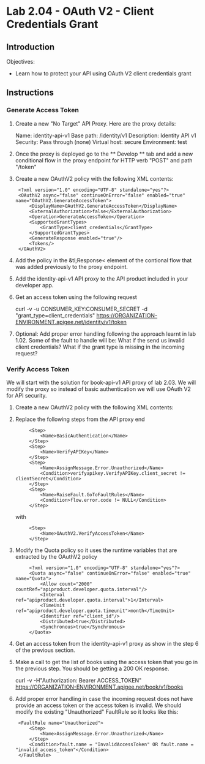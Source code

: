 # Lab 2.04 - OAuth V2 - Client Credentials Grant

## Introduction

Objectives:

* Learn how to protect your API using OAuth V2 client credentials grant

## Instructions

### Generate Access Token

1. Create a new "No Target" API Proxy. Here are the proxy details:

    Name: identity-api-v1
    Base path: /identity/v1
    Description: Identity API v1
    Security: Pass through (none)
    Virtual host: secure
    Environment: test

3. Once the proxy is deployed go to the ** Develop ** tab and add a new conditional flow in the proxy endpoint for HTTP verb "POST" and path "/token"

3. Create a new OAuthV2 policy with the following XML contents:

        <?xml version="1.0" encoding="UTF-8" standalone="yes"?>
        <OAuthV2 async="false" continueOnError="false" enabled="true" name="OAuthV2.GenerateAccessToken">
            <DisplayName>OAuthV2.GenerateAccessToken</DisplayName>
            <ExternalAuthorization>false</ExternalAuthorization>
            <Operation>GenerateAccessToken</Operation>
            <SupportedGrantTypes>
                <GrantType>client_credentials</GrantType>
            </SupportedGrantTypes>
            <GenerateResponse enabled="true"/>
            <Tokens/>
        </OAuthV2>

4. Add the policy in the &tl;Response&lt; element of the contional flow that was added previously to the proxy endpoint.

5. Add the identity-api-v1 API proxy to the API product included in your developer app.

6. Get an access token using the following request

    curl -v -u CONSUMER_KEY:CONSUMER_SECRET -d "grant_type=client_credentials" https://ORGANIZATION-ENVIRONMENT.apigee.net/identity/v1/token

7. Optional: Add proper error handling following the approach learnt in lab 1.02. Some of the fault to handle will be: What if the send us invalid client credentials? What if the grant type is missing in the incoming request?

### Verify Access Token

We will start with the solution for book-api-v1 API proxy of lab 2.03. We will modify the proxy so instead of basic authentication we will use OAuth V2 for API security.

1. Create a new OAuthV2 policy with the following XML contents:

2. Replace the following steps from the API proxy end

            <Step>
                <Name>BasicAuthentication</Name>
            </Step>
            <Step>
                <Name>VerifyAPIKey</Name>
            </Step>
            <Step>
                <Name>AssignMessage.Error.Unauthorized</Name>
                <Condition>verifyapikey.VerifyAPIKey.client_secret != clientSecret</Condition>
            </Step>
            <Step>
                <Name>RaiseFault.GoToFaultRules</Name>
                <Condition>flow.error.code != NULL</Condition>
            </Step>

    with

            <Step>
                <Name>OAuthV2.VerifyAccessToken</Name>
            </Step>

3. Modify the Quota policy so it uses the runtime variables that are extracted by the OAuthV2 policy

            <?xml version="1.0" encoding="UTF-8" standalone="yes"?>
            <Quota async="false" continueOnError="false" enabled="true" name="Quota">
                <Allow count="2000" countRef="apiproduct.developer.quota.interval"/>
                <Interval ref="apiproduct.developer.quota.interval">1</Interval>
                <TimeUnit ref="apiproduct.developer.quota.timeunit">month</TimeUnit>
                <Identifier ref="client_id"/>
                <Distributed>true</Distributed>
                <Synchronous>true</Synchronous>
            </Quota>

4. Get an access token from the identity-api-v1 proxy as show in the step 6 of the previous section.

5. Make a call to get the list of books using the access token that you go in the previous step. You should be getting a 200 OK response.

    curl -v -H"Authorization: Bearer ACCESS_TOKEN" https://ORGANIZATION-ENVIRONMENT.apigee.net/book/v1/books

4. Add proper error handling in case the incoming request does not have provide an access token or the access token is invalid. We should modify the existing "Unauthorized" FaultRule so it looks like this:

        <FaultRule name="Unauthorized">
            <Step>
                <Name>AssignMessage.Error.Unauthorized</Name>
            </Step>
            <Condition>fault.name = "InvalidAccessToken" OR fault.name = "invalid_access_token"</Condition>
        </FaultRule>
